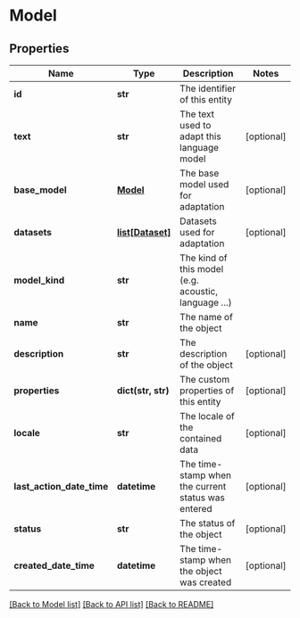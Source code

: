 # Model

## Properties
Name | Type | Description | Notes
------------ | ------------- | ------------- | -------------
**id** | **str** | The identifier of this entity | 
**text** | **str** | The text used to adapt this language model | [optional] 
**base_model** | [**Model**](Model.md) | The base model used for adaptation | [optional] 
**datasets** | [**list[Dataset]**](Dataset.md) | Datasets used for adaptation | [optional] 
**model_kind** | **str** | The kind of this model (e.g. acoustic, language ...) | 
**name** | **str** | The name of the object | 
**description** | **str** | The description of the object | [optional] 
**properties** | **dict(str, str)** | The custom properties of this entity | [optional] 
**locale** | **str** | The locale of the contained data | [optional] 
**last_action_date_time** | **datetime** | The time-stamp when the current status was entered | [optional] 
**status** | **str** | The status of the object | [optional] 
**created_date_time** | **datetime** | The time-stamp when the object was created | [optional] 

[[Back to Model list]](../README.md#documentation-for-models) [[Back to API list]](../README.md#documentation-for-api-endpoints) [[Back to README]](../README.md)


